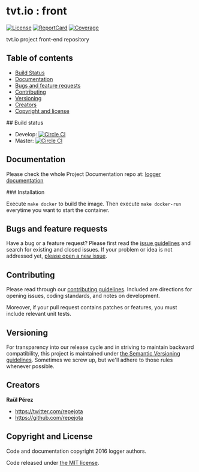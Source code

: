 # tvt.io : front

[![License][License-Image]][License-Url] [![ReportCard][ReportCard-Image]][ReportCard-Url] [![Coverage][Coverage-Image]][Coverage-Url]

tvt.io project front-end repository

## Table of contents

- [Build Status](#build-status)
- [Documentation](#documentation)
- [Bugs and feature requests](#bugs-and-feature-requests)
- [Contributing](#contributing)
- [Versioning](#versioning)
- [Creators](#creators)
- [Copyright and license](#copyright-and-license)

## Build status

* Develop: [![Circle CI](https://circleci.com/gh/tvtio/front/tree/develop.svg?style=svg)](https://circleci.com/gh/tvtio/front/tree/develop)
* Master: [![Circle CI](https://circleci.com/gh/tvtio/front/tree/master.svg?style=svg)](https://circleci.com/gh/tvtio/front/tree/master)

## Documentation

Please check the whole Project Documentation repo at:
[logger documentation](https://github.com/tvtio/front)

### Installation

Execute `make docker` to build the image. Then execute `make docker-run` everytime you want to start the container.

## Bugs and feature requests

Have a bug or a feature request? Please first read the
[issue guidelines](CONTRIBUTING.md#using-the-issue-tracker)
and search for existing and closed issues. If your problem or idea is not
addressed yet,
[please open a new issue](https://github.com/tvtio/front/issues/new).

## Contributing

Please read through our [contributing guidelines](CONTRIBUTING.md). Included
are directions for opening issues, coding standards, and notes on development.

Moreover, if your pull request contains patches or features, you must include
relevant unit tests.

## Versioning

For transparency into our release cycle and in striving to maintain backward
compatibility, this project is maintained under
[the Semantic Versioning guidelines](http://semver.org/). Sometimes we screw
up, but we'll adhere to those rules whenever possible.

## Creators

**Raül Pérez**

- <https://twitter.com/repejota>
- <https://github.com/repejota>

## Copyright and License

Code and documentation copyright 2016 logger authors.

Code released under [the MIT license](LICENSE).

[License-Url]: http://opensource.org/licenses/MIT
[License-Image]: https://img.shields.io/npm/l/express.svg
[Coverage-Url]: https://coveralls.io/r/tvtio/front?branch=master
[Coverage-image]: https://img.shields.io/coveralls/tvtio/front.svg
[ReportCard-Url]: http://goreportcard.com/report/tvtio/front
[ReportCard-Image]: http://goreportcard.com/badge/tvtio/front
